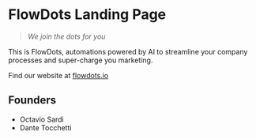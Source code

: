 # FlowDots Landing Page

> *We join the dots for you*

This is FlowDots, automations powered by AI to streamline your company processes and super-charge you marketing.

Find our website at [flowdots.io](https://flowdots.io/)

## Founders
- Octavio Sardi
- Dante Tocchetti
